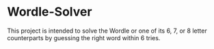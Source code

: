 # Wordle-Solver

This project is intended to solve the Wordle or one of its 6, 7, or 8 letter counterparts by guessing the right word within 6 tries.
